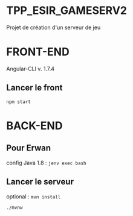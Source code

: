# TPP_ESIR_GAMESERV2
Projet de création d'un serveur de jeu

# FRONT-END
Angular-CLI v. 1.7.4

## Lancer le front
```npm start```

# BACK-END
## Pour Erwan
config Java 1.8 : ```jenv exec bash```

## Lancer le serveur
optional : ```mvn install```

```./mvnw```
